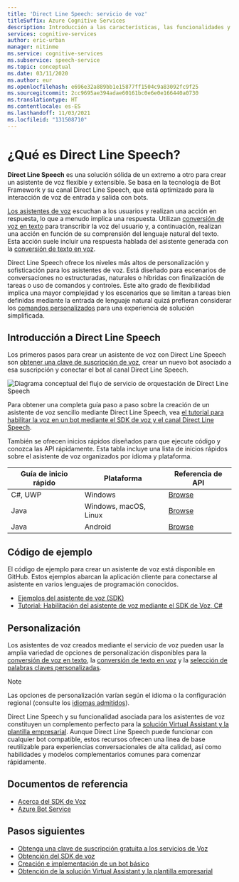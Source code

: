 ```yaml
---
title: 'Direct Line Speech: servicio de voz'
titleSuffix: Azure Cognitive Services
description: Introducción a las características, las funcionalidades y las restricciones de los asistentes de voz mediante Direct Line Speech con el kit de desarrollo de software (SDK) de Voz.
services: cognitive-services
author: eric-urban
manager: nitinme
ms.service: cognitive-services
ms.subservice: speech-service
ms.topic: conceptual
ms.date: 03/11/2020
ms.author: eur
ms.openlocfilehash: e696e32a889bb1e15877ff1504c9a83092fc9f25
ms.sourcegitcommit: 2cc9695ae394adae60161bc0e6e0e166440a0730
ms.translationtype: HT
ms.contentlocale: es-ES
ms.lasthandoff: 11/03/2021
ms.locfileid: "131508710"
---
```

# <a name="what-is-direct-line-speech"></a>¿Qué es Direct Line Speech?

**Direct Line Speech** es una solución sólida de un extremo a otro para crear un asistente de voz flexible y extensible. Se basa en la tecnología de Bot Framework y su canal Direct Line Speech, que está optimizado para la interacción de voz de entrada y salida con bots.

[Los asistentes de voz](voice-assistants.md) escuchan a los usuarios y realizan una acción en respuesta, lo que a menudo implica una respuesta. Utilizan [conversión de voz en texto](speech-to-text.md) para transcribir la voz del usuario y, a continuación, realizan una acción en función de su comprensión del lenguaje natural del texto. Esta acción suele incluir una respuesta hablada del asistente generada con la [conversión de texto en voz](text-to-speech.md).

Direct Line Speech ofrece los niveles más altos de personalización y sofisticación para los asistentes de voz. Está diseñado para escenarios de conversaciones no estructuradas, naturales o híbridas con finalización de tareas o uso de comandos y controles. Este alto grado de flexibilidad implica una mayor complejidad y los escenarios que se limitan a tareas bien definidas mediante la entrada de lenguaje natural quizá prefieran considerar los [comandos personalizados](custom-commands.md) para una experiencia de solución simplificada.

## <a name="getting-started-with-direct-line-speech"></a>Introducción a Direct Line Speech

Los primeros pasos para crear un asistente de voz con Direct Line Speech son [obtener una clave de suscripción de voz](overview.md#try-the-speech-service-for-free), crear un nuevo bot asociado a esa suscripción y conectar el bot al canal Direct Line Speech.

   ![Diagrama conceptual del flujo de servicio de orquestación de Direct Line Speech](media/voice-assistants/overview-directlinespeech.png "El flujo de canales de voz")

Para obtener una completa guía paso a paso sobre la creación de un asistente de voz sencillo mediante Direct Line Speech, vea [el tutorial para habilitar la voz en un bot mediante el SDK de voz y el canal Direct Line Speech](tutorial-voice-enable-your-bot-speech-sdk.md).

También se ofrecen inicios rápidos diseñados para que ejecute código y conozca las API rápidamente. Esta tabla incluye una lista de inicios rápidos sobre el asistente de voz organizados por idioma y plataforma.

| Guía de inicio rápido | Plataforma | Referencia de API |
|------------|----------|---------------|
| C#, UWP | Windows | [Browse](/dotnet/api/microsoft.cognitiveservices.speech) |
| Java | Windows, macOS, Linux | [Browse](/java/api/com.microsoft.cognitiveservices.speech) |
| Java | Android | [Browse](/java/api/com.microsoft.cognitiveservices.speech) |

## <a name="sample-code"></a>Código de ejemplo

El código de ejemplo para crear un asistente de voz está disponible en GitHub. Estos ejemplos abarcan la aplicación cliente para conectarse al asistente en varios lenguajes de programación conocidos.

* [Ejemplos del asistente de voz (SDK)](https://aka.ms/csspeech/samples/#voice-assistants-quickstarts)
* [Tutorial: Habilitación del asistente de voz mediante el SDK de Voz, C#](tutorial-voice-enable-your-bot-speech-sdk.md)

## <a name="customization"></a>Personalización

Los asistentes de voz creados mediante el servicio de voz pueden usar la amplia variedad de opciones de personalización disponibles para la [conversión de voz en texto](speech-to-text.md), la [conversión de texto en voz](text-to-speech.md) y la [selección de palabras claves personalizadas](./custom-keyword-basics.md).

> [!NOTE]
> Las opciones de personalización varían según el idioma o la configuración regional (consulte los [idiomas admitidos](./language-support.md)).

Direct Line Speech y su funcionalidad asociada para los asistentes de voz constituyen un complemento perfecto para la [solución Virtual Assistant y la plantilla empresarial](/azure/bot-service/bot-builder-enterprise-template-overview). Aunque Direct Line Speech puede funcionar con cualquier bot compatible, estos recursos ofrecen una línea de base reutilizable para experiencias conversacionales de alta calidad, así como habilidades y modelos complementarios comunes para comenzar rápidamente.

## <a name="reference-docs"></a>Documentos de referencia

* [Acerca del SDK de Voz](./speech-sdk.md)
* [Azure Bot Service](/azure/bot-service/)

## <a name="next-steps"></a>Pasos siguientes

* [Obtenga una clave de suscripción gratuita a los servicios de Voz](overview.md#try-the-speech-service-for-free)
* [Obtención del SDK de voz](speech-sdk.md)
* [Creación e implementación de un bot básico](/azure/bot-service/bot-builder-tutorial-basic-deploy)
* [Obtención de la solución Virtual Assistant y la plantilla empresarial](https://github.com/Microsoft/AI)

